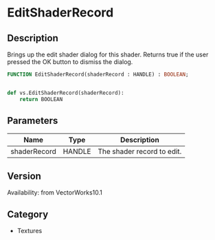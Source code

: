 # EditShaderRecord

## Description
Brings up the edit shader dialog for this shader.  Returns true if the user pressed the OK button to dismiss the dialog.

```pascal
FUNCTION EditShaderRecord(shaderRecord : HANDLE) : BOOLEAN;
```

```python

def vs.EditShaderRecord(shaderRecord):
    return BOOLEAN
```

## Parameters
|Name|Type|Description|
|---|---|---|
|shaderRecord|HANDLE|The shader record to edit.|

## Version
Availability: from VectorWorks10.1
## Category
* Textures

